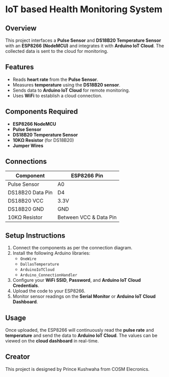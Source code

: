 # IoT based Health Monitoring System

## Overview
This project interfaces a **Pulse Sensor** and **DS18B20 Temperature Sensor** with an **ESP8266 (NodeMCU)** and integrates it with **Arduino IoT Cloud**. The collected data is sent to the cloud for monitoring.

## Features
- Reads **heart rate** from the **Pulse Sensor**.
- Measures **temperature** using the **DS18B20 sensor**.
- Sends data to **Arduino IoT Cloud** for remote monitoring.
- Uses **WiFi** to establish a cloud connection.

## Components Required
- **ESP8266 NodeMCU**
- **Pulse Sensor**
- **DS18B20 Temperature Sensor**
- **10KΩ Resistor** (for DS18B20)
- **Jumper Wires**

## Connections
| Component         | ESP8266 Pin |
|------------------|------------|
| Pulse Sensor     | A0         |
| DS18B20 Data Pin | D4         |
| DS18B20 VCC      | 3.3V       |
| DS18B20 GND      | GND        |
| 10KΩ Resistor    | Between VCC & Data Pin |

## Setup Instructions
1. Connect the components as per the connection diagram.
2. Install the following Arduino libraries:
   - `OneWire`
   - `DallasTemperature`
   - `ArduinoIoTCloud`
   - `Arduino_ConnectionHandler`
3. Configure your **WiFi SSID**, **Password**, and **Arduino IoT Cloud Credentials**.
4. Upload the code to your ESP8266.
5. Monitor sensor readings on the **Serial Monitor** or **Arduino IoT Cloud Dashboard**.

## Usage
Once uploaded, the ESP8266 will continuously read the **pulse rate** and **temperature** and send the data to **Arduino IoT Cloud**. The values can be viewed on the **cloud dashboard** in real-time.

## Creator
This project is designed by Prince Kushwaha from COSM Elecronics.

